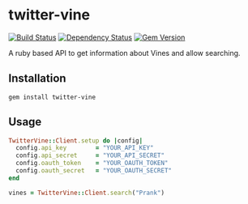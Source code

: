 twitter-vine
============

[![Build Status](https://travis-ci.org/deevis/twitter-vine.png?branch=master)](https://travis-ci.org/deevis/twitter-vine)
[![Dependency Status](https://gemnasium.com/deevis/twitter-vine.png)](https://gemnasium.com/deevis/twitter-vine)
[![Gem Version](https://badge.fury.io/rb/twitter-vine.png)](http://badge.fury.io/rb/twitter-vine)

A ruby based API to get information about Vines and allow searching.

## Installation
    gem install twitter-vine
    

## Usage

```ruby
TwitterVine::Client.setup do |config|
  config.api_key        = "YOUR_API_KEY"
  config.api_secret     = "YOUR_API_SECRET"
  config.oauth_token    = "YOUR_OAUTH_TOKEN"
  config.oauth_secret   = "YOUR_OAUTH_SECRET"
end
```

```ruby
vines = TwitterVine::Client.search("Prank")
```
